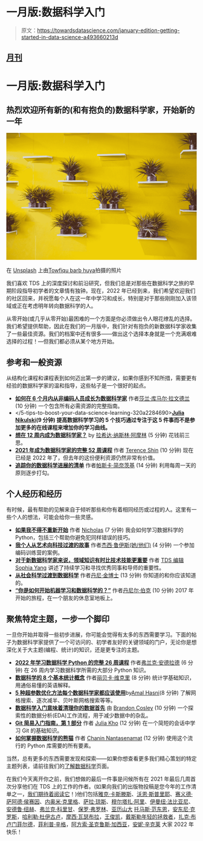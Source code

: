 # 一月版:数据科学入门

> 原文：<https://towardsdatascience.com/january-edition-getting-started-in-data-science-a493660213d>

## [月刊](https://towardsdatascience.com/tagged/monthly-edition)

# 一月版:数据科学入门

## 热烈欢迎所有新的(和有抱负的)数据科学家，开始新的一年

![](img/d1f9c855d02c8a6e561b4556a6090b77.png)

在 [Unsplash](https://unsplash.com?utm_source=medium&utm_medium=referral) 上由[Towfiqu barb huya](https://unsplash.com/@towfiqu999999?utm_source=medium&utm_medium=referral)拍摄的照片

我们喜欢 TDS 上的深度探讨和前沿研究，但我们总是对那些在数据科学之旅的早期阶段指导初学者的文章情有独钟。现在，2022 年已经到来，我们希望欢迎我们的社区回来，并祝愿每个人在这一年中学习和成长，特别是对于那些刚刚加入该领域或正在考虑明年转向数据科学的人。

从零开始(或几乎从零开始)最困难的一个方面是你必须做出令人眼花缭乱的选择。我们希望提供帮助，因此在我们的一月版中，我们针对有抱负的新数据科学家收集了一些最佳资源。我们的档案中还有很多——做出这个选择本身就是一个充满艰难选择的过程！—但我们都必须从某个地方开始。

## 参考和一般资源

从结构化课程和课程表到如何迈出第一步的建议，如果你感到不知所措，需要更有经验的数据科学家的温和指导，这些帖子是一个很好的起点。

*   [**如何在 6 个月内从非编码人员成长为数据科学家**](/how-to-grow-from-non-coder-to-data-scientist-in-6-months-197f465dfa9f) 作者[莎兰·库马尔·拉文德兰](https://medium.com/u/9fc8dfce153b?source=post_page-----a493660213d--------------------------------) (10 分钟)
    一个包含所有必需资源的完整指南。
*   </5-tips-to-boost-your-data-science-learning-320a2284690>**[Julia Nikulski](https://medium.com/u/3ac0f6e42709?source=post_page-----a493660213d--------------------------------)(9 分钟)
    提高数据科学学习的 5 个技巧通过专注于这 5 件事而不是参加更多的在线课程来增加你的学习曲线。**
*   [**想在 12 周内成为数据科学家？**](/want-to-become-a-data-scientist-in-12-weeks-d32d5ff0bef4) by [拉希达·纳斯林·阿摩林](https://medium.com/u/8a36b941a136?source=post_page-----a493660213d--------------------------------) (5 分钟)
    花钱前三思。
*   [**2021 年成为数据科学家的完整 52 周课程**](/a-complete-52-week-curriculum-to-become-a-data-scientist-in-2021-2b5fc77bd160) 作者 [Terence Shin](https://medium.com/u/360a9d4d19ab?source=post_page-----a493660213d--------------------------------) (10 分钟)
    现在已经是 2022 年了，但去年的这份便利资源仍然非常有价值。
*   [**追踪你的数据科学进展的清单**](/a-checklist-to-track-your-data-science-progress-bf92e878edf2) 作者[帕斯卡·简奈茨基](https://medium.com/u/672b95fdf976?source=post_page-----a493660213d--------------------------------) (14 分钟)
    利用每周一天的原则逐步打勾。

## 个人经历和经历

有时候，最有帮助的见解来自于倾听那些和你有着相同经历或过程的人。这里有一些个人的想法，可能会给你一些灵感。

*   [**如果我不得不重新开始**](/how-i-would-learn-python-for-data-science-if-i-had-to-start-over-83fc40ab93ba) 作者 [Nicholas](https://medium.com/u/50a17028094c?source=post_page-----a493660213d--------------------------------) (7 分钟)
    我会如何学习数据科学的 Python，包括三个帮助你避免犯同样错误的技巧。
*   [**我个人从艺术向科技过渡的故事**](/how-i-went-from-28k-to-70k-in-one-year-and-a-half-58f4612e7e39) 作者[杰西·鲁伊斯(她/他们)](https://medium.com/u/c9d02c6dbd3a?source=post_page-----a493660213d--------------------------------) (4 分钟)
    一个参加编码训练营的案例。
*   [**对于新数据科学家来说，领域知识有时比技术技能更重要**](/for-new-data-scientists-domain-knowledge-is-sometimes-more-important-than-technical-skills-90e103a8c4da) 作者 [TDS 编辑](https://medium.com/u/7e12c71dfa81?source=post_page-----a493660213d--------------------------------)
    [Sophia Yang](https://medium.com/u/ae9cae9cbcd2?source=post_page-----a493660213d--------------------------------) 讲述了持续学习和寻找优秀同事和导师的重要性。
*   [**从社会科学过渡到数据科学**](https://medium.com/towards-data-science/transitioning-from-social-science-to-data-science-7e22501b5a3b) 作者[丹尼·金博士](https://medium.com/u/8e08e5914349?source=post_page-----a493660213d--------------------------------) (13 分钟)
    你知道的和你应该知道的。
*   [**“你是如何开始机器学习和数据科学的？”**](/howd-you-get-started-with-machine-learning-and-data-science-interview-693c33094c2) 作者[丹尼尔·伯克](https://medium.com/u/dbc019e228f5?source=post_page-----a493660213d--------------------------------) (10 分钟)
    2017 年开始的旅程，在一个朋友的休息室地板上。

## 聚焦特定主题，一步一个脚印

一旦你开始并取得一些初步进展，你可能会觉得有太多的东西需要学习。下面的帖子为数据科学家提供了一个可访问的、初学者友好的关键领域的门户，无论你是想深化关于大主题(编程、统计)的知识，还是更专注的主题。

*   [**2022 年学习数据科学 Python 的完整 26 周课程**](/a-complete-26-week-course-to-learn-python-for-data-science-in-2022-e95b67551df4) 作者[弗兰克·安德拉德](https://medium.com/u/fb44e21903f3?source=post_page-----a493660213d--------------------------------) (6 分钟)
    在 26 周内学习数据科学所需的大部分 Python 知识。
*   [**数据科学的 8 个基本统计概念**](/8-fundamental-statistical-concepts-for-data-science-9b4e8a0c6f1c) 作者[丽贝卡·维克里](https://medium.com/u/8b7aca3e5b1c?source=post_page-----a493660213d--------------------------------) (8 分钟)
    统计学基础知识，用通俗易懂的英语解释。
*   [**5 种超参数优化方法每个数据科学家都应该使用**](/5-hyperparameter-optimization-methods-you-should-use-521e47d7feb0)by[Amal Hasni](https://medium.com/u/d38873cbc5aa?source=post_page-----a493660213d--------------------------------)(8 分钟)
    了解网格搜索、逐次减半、贝叶斯网格搜索等等。
*   [**数据科学入门意味着清理你的数据首先**](/getting-started-in-data-science-means-cleaning-up-your-data-act-first-6326bcf4f33b) 由 [Brandon Cosley](https://medium.com/u/57c0c43288a3?source=post_page-----a493660213d--------------------------------) (10 分钟)
    一个探索性的数据分析(EDA)工作流程，用于减少数据中的杂乱。
*   [**Git 简易入门指南，第 1 部分**](/an-easy-beginners-guide-to-git-2d5a99682a4c) 作者 [Julia Kho](https://medium.com/u/75b5f5a46f52?source=post_page-----a493660213d--------------------------------) (12 分钟)
    在一个简短的会话中学习 Git 的基础知识。
*   [**如何掌握数据科学的熊猫**](/how-to-master-pandas-for-data-science-b8ab0a9b1042) 作者 [Chanin Nantasenamat](https://medium.com/u/f94b47c3cfca?source=post_page-----a493660213d--------------------------------) (12 分钟)
    使用这个流行的 Python 库需要的所有要素。

当然，总有更多的东西需要发现和探索——如果你想查看更多我们精心策划的特定主题列表，请前往我们的[了解数据科学](/learn-on-towards-data-science-52245bc91451)页面。

在我们今天离开你之前，我们想做的最后一件事是问候所有在 2021 年最后几周首次分享他们在 TDS 上的工作的作者。(如果向我们的出版物投稿是您今年的工作清单之一，[我们期待着阅读它](/questions-96667b06af5)！)他们包括[雅克·卡斯滕斯](https://medium.com/u/6eb2c78b99c6?source=post_page-----a493660213d--------------------------------)、[沃恩·斯普里耶](https://medium.com/u/17e6a38be7aa?source=post_page-----a493660213d--------------------------------)、[赛义德·萨阿德·侯赛因](https://medium.com/u/a5bd797bb02?source=post_page-----a493660213d--------------------------------)、[内奥米·克里格](https://medium.com/u/ce7969d594d?source=post_page-----a493660213d--------------------------------)、[萨拉·琼斯](https://medium.com/u/49fbb6e3a12e?source=post_page-----a493660213d--------------------------------)、[穆尔塔扎·阿里](https://medium.com/u/607fa603b7ce?source=post_page-----a493660213d--------------------------------)、[伊曼纽·法比亚尼](https://medium.com/u/3439142d7553?source=post_page-----a493660213d--------------------------------)、[安德鲁·纽赫](https://medium.com/u/995e1d5146c0?source=post_page-----a493660213d--------------------------------)、[弗兰克·科里甘](https://medium.com/u/d089104d835c?source=post_page-----a493660213d--------------------------------)、[保罗·弗罗林](https://medium.com/u/c0a67a4583b6?source=post_page-----a493660213d--------------------------------)、[亚历山大](https://medium.com/u/a6325a625339?source=post_page-----a493660213d--------------------------------) [托马斯·范东恩](https://medium.com/u/89e5c291d85?source=post_page-----a493660213d--------------------------------)，[安东尼·克罗斯](https://medium.com/u/94c84ac498fb?source=post_page-----a493660213d--------------------------------)，[哈利勒·杜伊古卢](https://medium.com/u/be276bc16988?source=post_page-----a493660213d--------------------------------)，[摩西·瓦瑟布拉](https://medium.com/u/9d75bfea9e4b?source=post_page-----a493660213d--------------------------------)，[王俊凯](https://medium.com/u/124f13a7d28a?source=post_page-----a493660213d--------------------------------)，[戴斯勒年轻的拯救者](https://medium.com/u/cd6bd3720adb?source=post_page-----a493660213d--------------------------------)，[扎克·布卢门菲尔德](https://medium.com/u/e0dd307022f5?source=post_page-----a493660213d--------------------------------)，[菲利普·辛格](https://medium.com/u/399dd70297fb?source=post_page-----a493660213d--------------------------------)，[阿方索·圣克鲁斯·加西亚](https://medium.com/u/d7815b2cd3eb?source=post_page-----a493660213d--------------------------------)，[安妮·辛克莱](https://medium.com/u/295f37e24e5?source=post_page-----a493660213d--------------------------------) 大家 2022 年快乐！